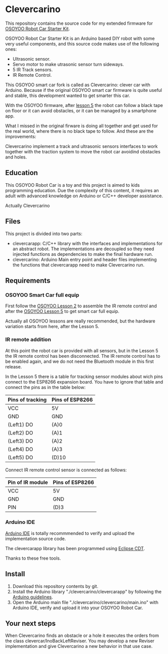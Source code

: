 # Clevercarino #

This repository contains the source code for my extended firmware for [OSOYOO Robot Car Starter Kit](http://osoyoo.com/2017/08/06/osoyoo-robot-car-diy-introduction/).

OSOYOO Robot Car Starter Kit is an Arduino based DIY robot with some very useful components, and this source code makes use of the following ones:

* Ultrasonic sensor.
* Servo motor to make utrasonic sensor turn sideways.
* 5 IR Track sensors.
* IR Remote Control.

This OSOYOO smart car fork is called as Clevercarino: clever car with Arduino. Because if the original OSOYOO smart car firmware is quite useful and stable, this development wanted to get smarter this car.

With the OSOYOO firmware, after [lesson 5](http://osoyoo.com/?p=5543) the robot can follow a black tape on floor or it can avoid obstacles, or it can be managed by a smartphone app. 

What I missed in the original firware is doing all together and get used for the real world, where there is no black tape to follow. And these are the improvements:

Clevercarino implement a track and ultrasonic sensors interfaces to work together with the traction system to move the robot car avoidind obstacles and holes.

## Education ##

This OSOYOO Robot Car is a toy and this project is aimed to kids programming education. Due the complexity of this content, it requires an adult with advanced knowledge on Arduino or C/C++ developer assistance.

Actually Clevercarino

## Files ##

This project is divided into two parts:

* clevercarapp: C/C++ library with the interfaces and implementations for an abstract robot. The implementations are decoupled so they need injected functions as dependencies to make the final hardware run.
* clevercarino: Arduino Main entry point and header files implementing the functions that clevercarapp need to make Clevercarino run.

## Requirements ##

### OSOYOO Smart Car full equip ###

First follow the [OSOYOO Lesson 2](http://osoyoo.com/2017/04/16/control-smart-car-with-ir/) to assemble the IR remote control and after the [OSOYOO Lesson 5](http://osoyoo.com/2017/05/14/wifi-control-smart-car/) to get smart car full equip.

Actually all OSOYOO lessons are really recommended, but the hardware variation starts from here, after the Lesson 5.

### IR remote addition ###

At this point the robot car is provided with all sensors, but in the Lesson 5 the IR remote control has been disconnected. The IR remote control has to be enabled again, and we do not need the Bluetooth module in this first release.

In the Lesson 5 there is a table for tracking sensor modules about wich pins connect to the ESP8266 expansion board. You have to ignore that table and connect the pins as in the table below:

| Pins of tracking  | Pins of   ESP8266 |
|---                |---                |
| VCC               | 5V                |
| GND               | GND               |
| (Left1) DO        | (A)0              |
| (Left2) DO        | (A)1              |
| (Left3) DO        | (A)2              |
| (Left4) DO        | (A)3              |
| (Left5) DO        | (D)10             |

Connect IR remote control sensor is connected as follows:

| Pin of IR module  | Pins of   ESP8266 |
|---                |---                |
| VCC               | 5V                |
| GND               | GND               |
| PIN               | (D)3              |

### Arduino IDE ###

[Arduino IDE](https://www.arduino.cc) is totally recommmended to verify and upload the implementation source code. 

The clevercarapp library has been programmed using [Eclipse CDT](https://www.eclipse.org/cdt/).

Thanks to these free tools.

## Install ##

1. Download this repository contents by git.
2. Install the Arduino library "./clevercarino/clevercarapp" by following the [Arduino guidelines](https://www.arduino.cc/en/guide/libraries).
3. Open the Arduino main file "./clevercarino/clevercarino/main.ino" with Arduino IDE, verify and upload it into your OSOYOO Robot Car.

## Your next steps ##

When Clevercarino finds an obstacle or a hole it executes the orders from the class clevercar/InoBackLeftReviser. You may develop a new Reviser implementation and give Clevercarino a new behavior in that use case.
